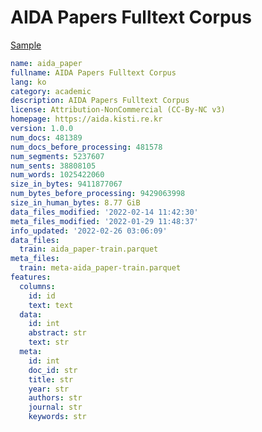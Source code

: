 # AIDA Papers Fulltext Corpus
 
[Sample](../sample/aida_paper.txt)
 
<!-- MARKDOWN-AUTO-DOCS:START (CODE:src=../../../ekorpkit/resources/corpora/aida_paper.yaml) -->
<!-- The below code snippet is automatically added from ../../../ekorpkit/resources/corpora/aida_paper.yaml -->
```yaml
name: aida_paper
fullname: AIDA Papers Fulltext Corpus
lang: ko
category: academic
description: AIDA Papers Fulltext Corpus
license: Attribution-NonCommercial (CC-By-NC v3)
homepage: https://aida.kisti.re.kr
version: 1.0.0
num_docs: 481389
num_docs_before_processing: 481578
num_segments: 5237607
num_sents: 38808105
num_words: 1025422060
size_in_bytes: 9411877067
num_bytes_before_processing: 9429063998
size_in_human_bytes: 8.77 GiB
data_files_modified: '2022-02-14 11:42:30'
meta_files_modified: '2022-01-29 11:48:37'
info_updated: '2022-02-26 03:06:09'
data_files:
  train: aida_paper-train.parquet
meta_files:
  train: meta-aida_paper-train.parquet
features:
  columns:
    id: id
    text: text
  data:
    id: int
    abstract: str
    text: str
  meta:
    id: int
    doc_id: str
    title: str
    year: str
    authors: str
    journal: str
    keywords: str
```
<!-- MARKDOWN-AUTO-DOCS:END -->
